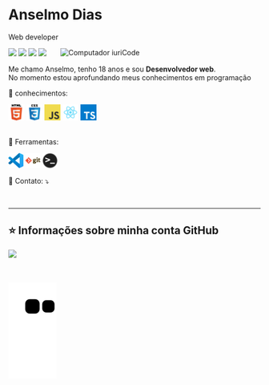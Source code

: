<h1>Anselmo Dias</h1>

Web developer

<img src="https://images.unsplash.com/photo-1633356122102-3fe601e05bd2?ixlib=rb-4.0.3&ixid=MnwxMjA3fDB8MHxwaG90by1wYWdlfHx8fGVufDB8fHx8&auto=format&fit=crop&w=870&q=80" min-width="400px" max-width="400px" width="400px" align="right" alt="Computador iuriCode">

<p align="left">
  <a href="mailto:anselmodias1617@gmail.com" alt="Gmail">
  <img src="https://img.shields.io/badge/-Gmail-0288d1?style=flat-square&labelColor=0288d1&logo=gmail&logoColor=white&link=LINK-DO-SEU-EMAIL" /></a>

  <a href="https://www.linkedin.com/in/anselmo-dias-73a990231" alt="Linkedin">
  <img src="https://img.shields.io/badge/-Linkedin-0288d1?style=flat-square&logo=Linkedin&logoColor=white&link=LINK-DO-SEU-LINKEDIN" /></a>

  <a href="https://api.whatsapp.com/send?phone=5579981057602&" alt="WhatsApp">
  <img src="https://img.shields.io/badge/-WhatsApp-0288d1?style=flat-square&labelColor=0288d1&logo=whatsapp&logoColor=white&link=API-DO-SEU-WHATSAPP"/></a>

  <a href="https://www.instagram.com/_anselmo.dev/" alt="Instagram">
  <img src="https://img.shields.io/badge/-Instagram-0288d1?style=flat-square&labelColor=0288d1&logo=instagram&logoColor=white&link=LINK-DO-SEU-INSTAGRAM"/></a>
</p>  

<p align="left"> 
  Me chamo Anselmo, tenho 18 anos e sou <strong>Desenvolvedor web</strong>.<br>
  No momento estou aprofundando meus conhecimentos em programação
</p>

<p align="left">🦄 conhecimentos:</p>
  <code><img height="32" src="https://raw.githubusercontent.com/github/explore/80688e429a7d4ef2fca1e82350fe8e3517d3494d/topics/html/html.png" alt="HTML5"/></code>
  <code><img height="32" src="https://raw.githubusercontent.com/github/explore/80688e429a7d4ef2fca1e82350fe8e3517d3494d/topics/css/css.png" alt="CSS"/></code>
  <code><img height="32" src="https://raw.githubusercontent.com/github/explore/80688e429a7d4ef2fca1e82350fe8e3517d3494d/topics/javascript/javascript.png" alt="Javascript"/></code>
  <code><img height="32" src="https://raw.githubusercontent.com/github/explore/80688e429a7d4ef2fca1e82350fe8e3517d3494d/topics/react/react.png" alt="React"/></code>
  <code><img height="32" src="https://raw.githubusercontent.com/github/explore/80688e429a7d4ef2fca1e82350fe8e3517d3494d/topics/typescript/typescript.png" alt="Typescript"/></code>

<br/>
<br/>


 <p>💼 Ferramentas:  </p>
  
  <code><img height="30" src="https://raw.githubusercontent.com/github/explore/80688e429a7d4ef2fca1e82350fe8e3517d3494d/topics/visual-studio-code/visual-studio-code.png"></code>
  <code><img height="30" src="https://raw.githubusercontent.com/github/explore/80688e429a7d4ef2fca1e82350fe8e3517d3494d/topics/git/git.png"></code>
  <code><img height="30" src="https://raw.githubusercontent.com/github/explore/80688e429a7d4ef2fca1e82350fe8e3517d3494d/topics/terminal/terminal.png"></code>



<p align="left">
  💌 Contato: ⤵️
</p>



<br/>

---

## ⭐ Informações sobre minha conta GitHub
<div align="left">
  <img height="180em" src="https://github-readme-stats.vercel.app/api/top-langs/?username=Anselmo-Dias&layout=compact&langs_count=7&theme=tokyonight"/>
</div>
  
  <br/>
  
  
  ##
  
<div> 
  
 
  ![Snake animation](https://github.com/Anselmo-Dias/Anselmo-Dias/blob/output/github-contribution-grid-snake.svg)
 
</div>

